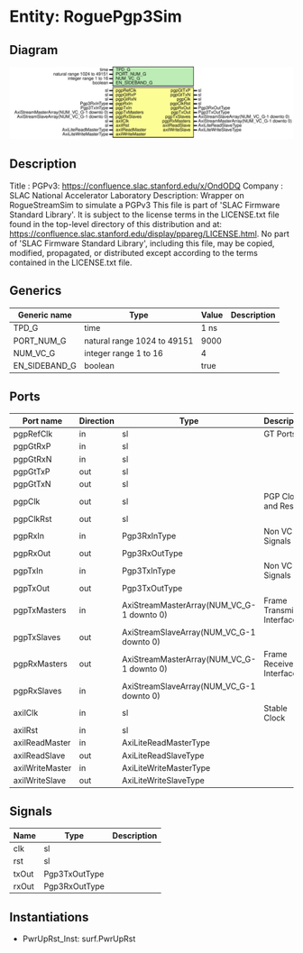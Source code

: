 # Entity: RoguePgp3Sim

## Diagram

![Diagram](RoguePgp3Sim.svg "Diagram")
## Description

Title      : PGPv3: https://confluence.slac.stanford.edu/x/OndODQ
Company    : SLAC National Accelerator Laboratory
Description: Wrapper on RogueStreamSim to simulate a PGPv3
This file is part of 'SLAC Firmware Standard Library'.
It is subject to the license terms in the LICENSE.txt file found in the
top-level directory of this distribution and at:
   https://confluence.slac.stanford.edu/display/ppareg/LICENSE.html.
No part of 'SLAC Firmware Standard Library', including this file,
may be copied, modified, propagated, or distributed except according to
the terms contained in the LICENSE.txt file.
## Generics

| Generic name  | Type                        | Value | Description |
| ------------- | --------------------------- | ----- | ----------- |
| TPD_G         | time                        | 1 ns  |             |
| PORT_NUM_G    | natural range 1024 to 49151 | 9000  |             |
| NUM_VC_G      | integer range 1 to 16       | 4     |             |
| EN_SIDEBAND_G | boolean                     | true  |             |
## Ports

| Port name       | Direction | Type                                      | Description              |
| --------------- | --------- | ----------------------------------------- | ------------------------ |
| pgpRefClk       | in        | sl                                        | GT Ports                 |
| pgpGtRxP        | in        | sl                                        |                          |
| pgpGtRxN        | in        | sl                                        |                          |
| pgpGtTxP        | out       | sl                                        |                          |
| pgpGtTxN        | out       | sl                                        |                          |
| pgpClk          | out       | sl                                        | PGP Clock and Reset      |
| pgpClkRst       | out       | sl                                        |                          |
| pgpRxIn         | in        | Pgp3RxInType                              | Non VC Rx Signals        |
| pgpRxOut        | out       | Pgp3RxOutType                             |                          |
| pgpTxIn         | in        | Pgp3TxInType                              | Non VC Tx Signals        |
| pgpTxOut        | out       | Pgp3TxOutType                             |                          |
| pgpTxMasters    | in        | AxiStreamMasterArray(NUM_VC_G-1 downto 0) | Frame Transmit Interface |
| pgpTxSlaves     | out       | AxiStreamSlaveArray(NUM_VC_G-1 downto 0)  |                          |
| pgpRxMasters    | out       | AxiStreamMasterArray(NUM_VC_G-1 downto 0) | Frame Receive Interface  |
| pgpRxSlaves     | in        | AxiStreamSlaveArray(NUM_VC_G-1 downto 0)  |                          |
| axilClk         | in        | sl                                        | Stable Clock             |
| axilRst         | in        | sl                                        |                          |
| axilReadMaster  | in        | AxiLiteReadMasterType                     |                          |
| axilReadSlave   | out       | AxiLiteReadSlaveType                      |                          |
| axilWriteMaster | in        | AxiLiteWriteMasterType                    |                          |
| axilWriteSlave  | out       | AxiLiteWriteSlaveType                     |                          |
## Signals

| Name  | Type          | Description |
| ----- | ------------- | ----------- |
| clk   | sl            |             |
| rst   | sl            |             |
| txOut | Pgp3TxOutType |             |
| rxOut | Pgp3RxOutType |             |
## Instantiations

- PwrUpRst_Inst: surf.PwrUpRst

